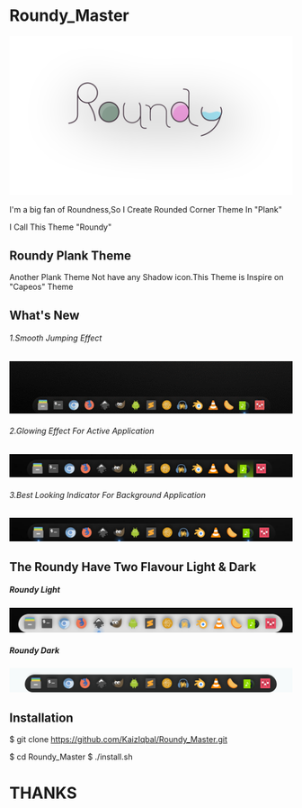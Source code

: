 # Roundy_Master

![alt text](https://github.com/KaizIqbal/Roundy_Master/blob/master/Picture/Roundy_logo.png)

I'm a big fan of Roundness,So I Create Rounded Corner Theme In "Plank"

I Call This Theme "Roundy"

## Roundy Plank Theme
Another Plank Theme Not have any Shadow icon.This Theme is Inspire on "Capeos" Theme


## What's New
 ###### 1.Smooth Jumping Effect <br />
 ![alt text](https://github.com/KaizIqbal/Roundy_Master/blob/master/Picture/Roundy_jump.gif)
 <br />
 
 ###### 2.Glowing Effect For Active Application <br />
 ![alt text](https://github.com/KaizIqbal/Roundy_Master/blob/master/Picture/Roundy_Active.png)
 <br />
 
 ###### 3.Best Looking Indicator For Background Application <br/>
  ![alt text](https://github.com/KaizIqbal/Roundy_Master/blob/master/Picture/Roundy_Indicator.png)
<br />

## The Roundy Have Two Flavour Light & Dark

##### Roundy Light
![alt text](https://github.com/KaizIqbal/Roundy_Master/blob/master/Picture/Roundy_light.png)

##### Roundy Dark
![alt text](https://github.com/KaizIqbal/Roundy_Master/blob/master/Picture/Roundy_Dark.png)

## Installation

$ git clone https://github.com/KaizIqbal/Roundy_Master.git

$ cd Roundy_Master
$ ./install.sh

# THANKS
